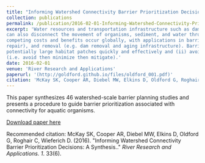 ```yaml
---
title: "Informing Watershed Connectivity Barrier Prioritization Decisions: A Synthesis."
collection: publications
permalink: /publication/2016-02-01-Informing-Watershed-Connectivity-Prioritization
excerpt: 'Water resources and transportation infrastructure such as dams and culverts provide countless socio-economic benefits; however, this infrastructure
can also disconnect the movement of organisms, sediment, and water through river ecosystems. Trade-offs associated with these
competing costs and benefits occur globally, with applications in barrier addition (e.g. dam and road construction), reengineering (e.g. culvert
repair), and removal (e.g. dam removal and aging infrastructure). Barrier prioritization provides a unique opportunity to: (i) restore and reconnect
potentially large habitat patches quickly and effectively and (ii) avoid impacts prior to occurrence in line with the mitigation hierarchy
(i.e. avoid then minimize then mitigate).'
date: 2016-02-01
venue: 'River Research and Applications'
paperurl: '(http://goldford.github.io/files/oldford_001.pdf)'
citation: 'McKay SK, Cooper AR, Diebel MW, Elkins D, Oldford G, Roghair C, Wieferich D. (2016). &quot;Informing Watershed Connectivity Barrier Prioritization Decisions: A Synthesis..&quot; <i>River Research and Applications. 1</i>. 33(6).'
---
```

This paper synthesizes 46 watershed-scale barrier planning studies and presents a procedure to guide barrier prioritization associated with connectivity for aquatic organisms.

[Download paper here](http://goldford.github.io/files/oldford_001.pdf)

Recommended citation: McKay SK, Cooper AR, Diebel MW, Elkins D, Oldford G, Roghair C, Wieferich D. (2016). &quot;Informing Watershed Connectivity Barrier Prioritization Decisions: A Synthesis..&quot; <i>River Research and Applications. 1</i>. 33(6).